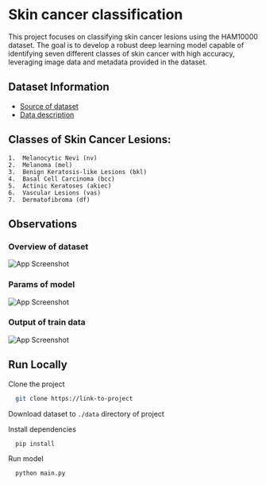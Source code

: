 
# Skin cancer classification

This project focuses on classifying skin cancer lesions using the HAM10000 dataset. The goal is to develop a robust deep learning model capable of identifying seven different classes of skin cancer with high accuracy, leveraging image data and metadata provided in the dataset.

## Dataset Information

 - [Source of dataset](https://www.kaggle.com/kmader/skin-cancer-mnist-ham10000)
 - [Data description](https://arxiv.org/ftp/arxiv/papers/1803/1803.10417.pdf)



## Classes of Skin Cancer Lesions:

	1.	Melanocytic Nevi (nv)
	2.	Melanoma (mel)
	3.	Benign Keratosis-like Lesions (bkl)
	4.	Basal Cell Carcinoma (bcc)
	5.	Actinic Keratoses (akiec)
	6.	Vascular Lesions (vas)
	7.	Dermatofibroma (df)



## Observations

### Overview of dataset
![App Screenshot](https://via.placeholder.com/468x300?text=App+Screenshot+Here)

### Params of model
![App Screenshot](https://via.placeholder.com/468x300?text=App+Screenshot+Here)

### Output of train data
![App Screenshot](https://via.placeholder.com/468x300?text=App+Screenshot+Here)



## Run Locally

Clone the project

```bash
  git clone https://link-to-project
```

Download dataset to `./data` directory of project

Install dependencies

```bash
  pip install
```

Run model

```bash
  python main.py
```

